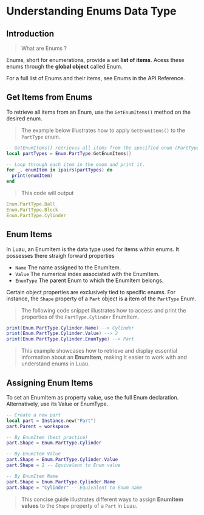 # Understanding Enums Data Type

## Introduction

> What are Enums ?

Enums, short for enumerations, provide a set **list of items**. Acess these enums through the **global object** called Enum.

For a full list of Enums and their items, see Enums in the API Reference.

## Get Items from Enums

To retrieve all items from an Enum, use the `GetEnumItems()` method on the desired enum.

> The example below illustrates how to apply `GetEnumItems()` to the `PartType` enum.

```lua
-- GetEnumItems() retrieves all items from the specified enum (PartType, in this case).
local partTypes = Enum.PartType:GetEnumItems()

-- Loop through each item in the enum and print it.
for _, enumItem in ipairs(partTypes) do
  print(enumItem)
end
```

> This code will output

```yaml
Enum.PartType.Ball
Enum.PartType.Block
Enum.PartType.Cylinder
```

## Enum Items

In Luau, an EnumItem is the data type used for items within enums. It possesses there straigh forward properties

- `Name` The name assigned to the EnumItem.
- `Value` The numerical index associated with the EnumItem.
- `EnumType` The parent Enum to which the EnumItem belongs.

Certain object properties are exclusively tied to specific enums. For instance, the `Shape` property of a `Part` object is a item of the `PartType` Enum.

> The following code snippet illustrates how to access and print the properties of the `PartType.Cylinder` EnumItem.

```lua
print(Enum.PartType.Cylinder.Name) --> Cylinder
print(Enum.PartType.Cylinder.Value) --> 2
print(Enum.PartType.Cylinder.EnumType) --> Part
```

> This example showcases how to retrieve and display essential information about an **EnumItem**, making it easier to work with and understand enums in Luau.

## Assigning Enum Items

To set an EnumItem as property value, use the full Enum declaration. Alternatively, use its Value or EnumType.

```lua
-- Create a new part
local part = Instance.new("Part")
part.Parent = workspace

-- By EnumItem (best practice)
part.Shape = Enum.PartType.Cylinder

-- By EnumItem Value
part.Shape = Enum.PartType.Cylinder.Value
part.Shape = 2 -- Equivalent to Enum value

-- By EnumItem Name
part.Shape = Enum.PartType.Cylinder.Name
part.Shape = "Cylinder" -- Equivalent to Enum name
```

> This concise guide illustrates different ways to assign **EnumItem values** to the `Shape` property of a `Part` in Luau.
